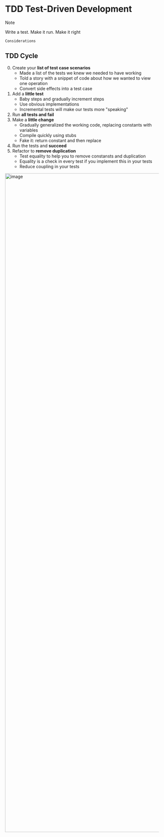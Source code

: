 # TDD Test-Driven Development 

> [!NOTE]
> Write a test. Make it run. Make it right

`Considerations`

## TDD Cycle

0. Create your **list of test case scenarios**
    - Made a list of the tests we knew we needed to have working
    - Told a story with a snippet of code about how we wanted to view one operation
    - Convert side effects into a test case
1. Add a **little test**
    - Baby steps and gradually increment steps
    - Use obvious implementations
    - Incremental tests will make our tests more "speaking"
2. Run **all tests and fail**
3. Make a **little change**
    - Gradually generalized the working code, replacing constants with variables
    - Compile quickly using stubs
    - Fake it: return constant and then replace
4. Run the tests and **succeed**
5. Refactor to **remove duplication**
    - Test equality to help you to remove constansts and duplication
    - Equality is a check in every test if you implement this in your tests
    - Reduce coupling in your tests

<img width="2460" height="2156" alt="image" src="https://github.com/user-attachments/assets/59acccf7-3e6f-4fa9-93a9-6abc34f0d4bc" />
